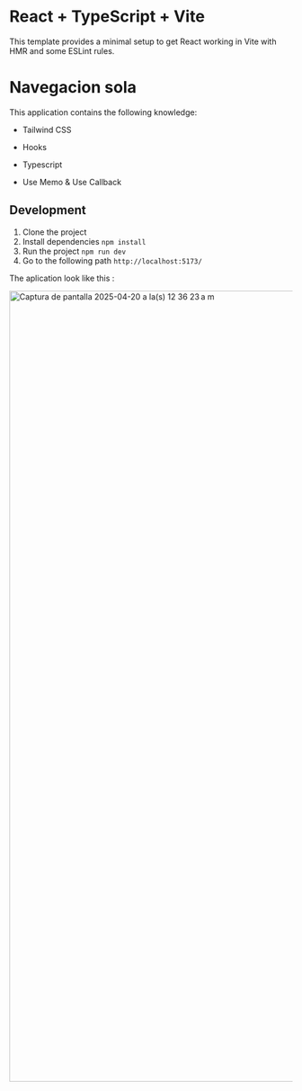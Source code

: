  # React + TypeScript + Vite

This template provides a minimal setup to get React working in Vite with HMR and some ESLint rules.
#  Navegacion sola

This application contains the following knowledge:

- Tailwind CSS

- Hooks

- Typescript

- Use Memo & Use Callback

## Development
1. Clone the project
2. Install dependencies ```npm install```
3. Run the project ```npm run dev```
4. Go to the following path ```http://localhost:5173/```

The aplication look like this :

<img width="1407" alt="Captura de pantalla 2025-04-20 a la(s) 12 36 23 a m" src="https://github.com/user-attachments/assets/52b1d218-2174-4bfd-92db-6d1d7823a9cc" />
